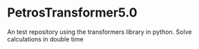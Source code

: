 # PetrosTransformer5.0
An test repository using the transformers library in python. Solve calculations in double time
